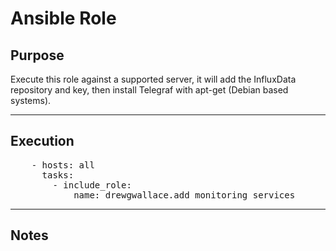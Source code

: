 # Ansible Role



## Purpose
  Execute this role against a supported server, it will add the InfluxData repository and key, then install Telegraf with apt-get (Debian based systems).
  
----

## Execution
<pre>
    - hosts: all
      tasks:
        - include_role:
            name: drewgwallace.add_monitoring_services
</pre>

----

## Notes

